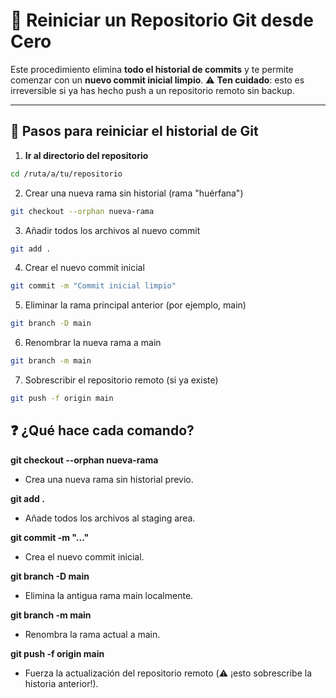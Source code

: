 # 🧹 Reiniciar un Repositorio Git desde Cero

Este procedimiento elimina **todo el historial de commits** y te permite comenzar con un **nuevo commit inicial limpio**. ⚠️ **Ten cuidado**: esto es irreversible si ya has hecho push a un repositorio remoto sin backup.

---

## 🔧 Pasos para reiniciar el historial de Git

1. **Ir al directorio del repositorio**

```bash
cd /ruta/a/tu/repositorio
```

2. Crear una nueva rama sin historial (rama "huérfana")

```bash
git checkout --orphan nueva-rama
```

3. Añadir todos los archivos al nuevo commit

```bash
git add .
```

4. Crear el nuevo commit inicial

```bash
git commit -m "Commit inicial limpio"
```

5. Eliminar la rama principal anterior (por ejemplo, main)

```bash
git branch -D main
```

6. Renombrar la nueva rama a main

```bash
git branch -m main
```

7. Sobrescribir el repositorio remoto (si ya existe)

```bash
git push -f origin main
```

## ❓ ¿Qué hace cada comando?

**git checkout --orphan nueva-rama**

- Crea una nueva rama sin historial previo.

**git add .**

- Añade todos los archivos al staging area.

**git commit -m "..."**

- Crea el nuevo commit inicial.

**git branch -D main**

- Elimina la antigua rama main localmente.

**git branch -m main**

- Renombra la rama actual a main.

**git push -f origin main**

- Fuerza la actualización del repositorio remoto (⚠️ ¡esto sobrescribe la historia anterior!).
